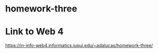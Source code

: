 # homework-three

# Link to Web 4

https://in-info-web4.informatics.iupui.edu/~adalucas/homework-three/
